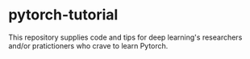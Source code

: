 # pytorch-tutorial
This repository supplies code and tips for deep learning's researchers and/or pratictioners who crave to learn Pytorch. 
